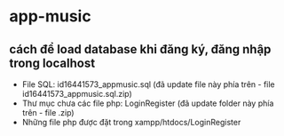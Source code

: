 # app-music

## cách để load database khi đăng ký, đăng nhập trong localhost
- File SQL: id16441573_appmusic.sql (đã update file này phía trên - file id16441573_appmusic.sql.zip) 
- Thư mục chưa các file php: LoginRegister (đã update folder này phía trên - file .zip)
- Những file php được đặt trong xampp/htdocs/LoginRegister

